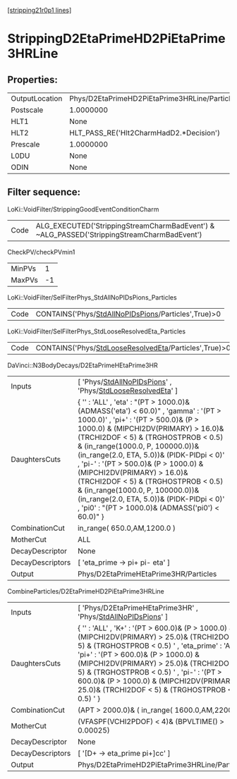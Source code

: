 [[stripping21r0p1 lines]](./stripping21r0p1-index)

# StrippingD2EtaPrimeHD2PiEtaPrime3HRLine

## Properties:

|                |                                               |
|----------------|-----------------------------------------------|
| OutputLocation | Phys/D2EtaPrimeHD2PiEtaPrime3HRLine/Particles |
| Postscale      | 1.0000000                                     |
| HLT1           | None                                          |
| HLT2           | HLT_PASS_RE('Hlt2CharmHadD2.\*Decision')      |
| Prescale       | 1.0000000                                     |
| L0DU           | None                                          |
| ODIN           | None                                          |

## Filter sequence:

LoKi::VoidFilter/StrippingGoodEventConditionCharm

|      |                                                                                            |
|------|--------------------------------------------------------------------------------------------|
| Code | ALG_EXECUTED('StrippingStreamCharmBadEvent') & ~ALG_PASSED('StrippingStreamCharmBadEvent') |

CheckPV/checkPVmin1

|        |     |
|--------|-----|
| MinPVs | 1   |
| MaxPVs | -1  |

LoKi::VoidFilter/SelFilterPhys_StdAllNoPIDsPions_Particles

|      |                                                                                                             |
|------|-------------------------------------------------------------------------------------------------------------|
| Code | CONTAINS('Phys/[StdAllNoPIDsPions](./stripping21r0p1-commonparticles-stdallnopidspions)/Particles',True)\>0 |

LoKi::VoidFilter/SelFilterPhys_StdLooseResolvedEta_Particles

|      |                                                                                                                 |
|------|-----------------------------------------------------------------------------------------------------------------|
| Code | CONTAINS('Phys/[StdLooseResolvedEta](./stripping21r0p1-commonparticles-stdlooseresolvedeta)/Particles',True)\>0 |

DaVinci::N3BodyDecays/D2EtaPrimeHEtaPrime3HR

|                  |                                                                                                                                                                                                                                                                                                                                                                                                                                                                                                                                                       |
|------------------|-------------------------------------------------------------------------------------------------------------------------------------------------------------------------------------------------------------------------------------------------------------------------------------------------------------------------------------------------------------------------------------------------------------------------------------------------------------------------------------------------------------------------------------------------------|
| Inputs           | [ 'Phys/[StdAllNoPIDsPions](./stripping21r0p1-commonparticles-stdallnopidspions)' , 'Phys/[StdLooseResolvedEta](./stripping21r0p1-commonparticles-stdlooseresolvedeta)' ]                                                                                                                                                                                                                                                                                                                                                                           |
| DaughtersCuts    | { '' : 'ALL' , 'eta' : "(PT \> 1000.0)& (ADMASS('eta') \< 60.0)" , 'gamma' : '(PT \> 1000.0)' , 'pi+' : '(PT \> 500.0)& (P \> 1000.0) & (MIPCHI2DV(PRIMARY) \> 16.0)& (TRCHI2DOF \< 5) & (TRGHOSTPROB \< 0.5) & (in_range(1000.0, P, 100000.0))& (in_range(2.0, ETA, 5.0))& (PIDK-PIDpi \< 0)' , 'pi-' : '(PT \> 500.0)& (P \> 1000.0) & (MIPCHI2DV(PRIMARY) \> 16.0)& (TRCHI2DOF \< 5) & (TRGHOSTPROB \< 0.5) & (in_range(1000.0, P, 100000.0))& (in_range(2.0, ETA, 5.0))& (PIDK-PIDpi \< 0)' , 'pi0' : "(PT \> 1000.0)& (ADMASS('pi0') \< 60.0)" } |
| CombinationCut   | in_range( 650.0,AM,1200.0 )                                                                                                                                                                                                                                                                                                                                                                                                                                                                                                                           |
| MotherCut        | ALL                                                                                                                                                                                                                                                                                                                                                                                                                                                                                                                                                   |
| DecayDescriptor  | None                                                                                                                                                                                                                                                                                                                                                                                                                                                                                                                                                  |
| DecayDescriptors | [ 'eta_prime -\> pi+ pi- eta' ]                                                                                                                                                                                                                                                                                                                                                                                                                                                                                                                     |
| Output           | Phys/D2EtaPrimeHEtaPrime3HR/Particles                                                                                                                                                                                                                                                                                                                                                                                                                                                                                                                 |

CombineParticles/D2EtaPrimeHD2PiEtaPrime3HRLine

|                  |                                                                                                                                                                                                                                                                                                                                                                                           |
|------------------|-------------------------------------------------------------------------------------------------------------------------------------------------------------------------------------------------------------------------------------------------------------------------------------------------------------------------------------------------------------------------------------------|
| Inputs           | [ 'Phys/D2EtaPrimeHEtaPrime3HR' , 'Phys/[StdAllNoPIDsPions](./stripping21r0p1-commonparticles-stdallnopidspions)' ]                                                                                                                                                                                                                                                                     |
| DaughtersCuts    | { '' : 'ALL' , 'K+' : '(PT \> 600.0)& (P \> 1000.0) & (MIPCHI2DV(PRIMARY) \> 25.0)& (TRCHI2DOF \< 5) & (TRGHOSTPROB \< 0.5) ' , 'eta_prime' : 'ALL' , 'pi+' : '(PT \> 600.0)& (P \> 1000.0) & (MIPCHI2DV(PRIMARY) \> 25.0)& (TRCHI2DOF \< 5) & (TRGHOSTPROB \< 0.5) ' , 'pi-' : '(PT \> 600.0)& (P \> 1000.0) & (MIPCHI2DV(PRIMARY) \> 25.0)& (TRCHI2DOF \< 5) & (TRGHOSTPROB \< 0.5) ' } |
| CombinationCut   | (APT \> 2000.0)& ( in_range( 1600.0,AM,2200.0) )                                                                                                                                                                                                                                                                                                                                          |
| MotherCut        | (VFASPF(VCHI2PDOF) \< 4)& (BPVLTIME() \> 0.00025)                                                                                                                                                                                                                                                                                                                                         |
| DecayDescriptor  | None                                                                                                                                                                                                                                                                                                                                                                                      |
| DecayDescriptors | [ '[D+ -\> eta_prime pi+]cc' ]                                                                                                                                                                                                                                                                                                                                                        |
| Output           | Phys/D2EtaPrimeHD2PiEtaPrime3HRLine/Particles                                                                                                                                                                                                                                                                                                                                             |
